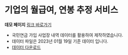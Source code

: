 # 기업의 월급여, 연봉 추정 서비스

**데모 페이지**
[링크 바로가기](https://teddylee777-company-national-pension-wjrl2w.streamlit.app/)

- 국민연금 가입 사업장 내역 데이터를 활용하여 제작하였습니다.
- 데이터 파일은 2023년 01월 19일 기준 데이터 입니다.
- [데이터 다운로드](https://www.dropbox.com/s/nxeo1tziv05ejz7/national-pension.csv?dl=1)



